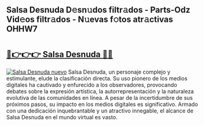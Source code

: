## Salsa Desnuda D𝚎sn𝚞dos filtr𝚊dos - Parts-Odz Vid𝚎os filtr𝚊dos - N𝚞evas f𝚘tos atr𝚊ctivas OHHW7

# <h2><a href="http://mb4aay0.tromn.icu/?c=Salsa+Desnuda">🔗👉👉👉 Salsa Desnuda 🔗🔗</a></h2>

[![Salsa Desnuda nuevo](https://i.imgur.com/pEAQMta.gif)](http://mb4aay0.tromn.icu/?c=Salsa+Desnuda)
Salsa Desnuda, un personaje complejo y estimulante, elude la clasificación directa. Su uso pionero de los medios digitales ha cautivado y enfurecido a los observadores, provocando debates sobre la expresión artística, la autorrepresentación y la naturaleza evolutiva de las comunidades en línea. A pesar de la incertidumbre de sus próximos pasos, su impacto en los medios digitales es significativo. Armado con una dedicación inquebrantable y un atractivo innegable, el alcance de Salsa Desnuda en el mundo virtual es vasto.
